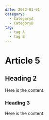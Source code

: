 ```yaml
---
date: 2022-01-01
category:
  - CategoryA
  - CategoryB
tag:
  - tag A
  - tag B
---
```


# Article 5

## Heading 2

Here is the content.

### Heading 3

Here is the content.
